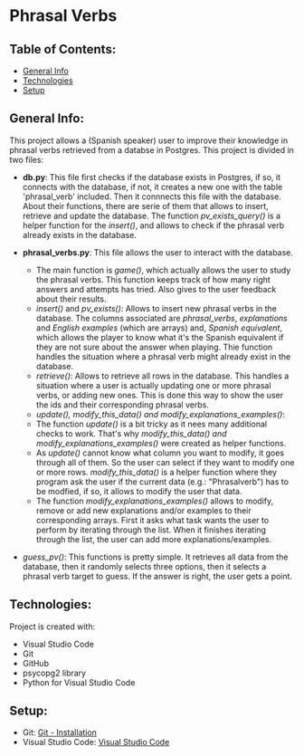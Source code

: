 # Phrasal Verbs

## Table of Contents:

* [General Info](#general-info)
* [Technologies](#techonologies)
* [Setup](#setup)

## General Info:

This project allows a (Spanish speaker) user to improve their knowledge in phrasal verbs retrieved from a databse in Postgres. This project is divided in two files:

* **db.py**: This file first checks if the database exists in Postgres, if so, it connects with the database, if not, it creates a new one with the table 'phrasal_verb' included. Then it connnects this file with the database. About their functions, there are serie of them that allows to insert, retrieve and update the database. The function *pv_exists_query()* is a helper function for the *insert()*, and allows to check if the phrasal verb already exists in the database.

* **phrasal_verbs.py**: This file allows the user to interact with the database. 
  *  The main function is *game()*, which actually allows the user to study the phrasal verbs. This function keeps track of how many right answers and attempts has tried. Also gives to the user feedback about their results.
  *  *insert()* and *pv_exists()*: Allows to insert new phrasal verbs in the database. The columns associated are *phrasal_verbs*, *explanations* and *English examples* (which are arrays) and, *Spanish equivalent*, which allows the player to know what it's the Spanish equivalent if they are not sure about the answer when playing. Thie function handles the situation where a phrasal verb might already exist in the database.
  *  *retrieve()*: Allows to retrieve all rows in the database. This handles a situation where a user is actually updating one or more phrasal verbs, or adding new ones. This is done this way to show the user the ids and their corresponding phrasal verbs.
  *  *update(), modify_this_data() and modify_explanations_examples()*: 
    *  The function *update()* is a bit tricky as it nees many additional checks to work. That's why *modify_this_data() and modify_explanations_examples()* were created as helper functions. 
    *  As *update()* cannot know what column you want to modify, it goes through all of them. So the user can select if they want to modify one or more rows. *modify_this_data()* is a helper function where they program ask the user if the current data (e.g.: "Phrasalverb") has to be modfied, if so, it allows to modify the user that data. 
    *  The function *modify_explanations_examples()* allows to modify, remove or add new explanations and/or examples to their corresponding arrays. First it asks what task wants the user to perform by iterating through the list. When it finishes iterating through the list, the user can add more explanations/examples.

*  *guess_pv()*: This functions is pretty simple. It retrieves all data from the database, then it randomly selects three options, then it selects a phrasal verb target to guess. If the answer is right, the user gets a point.

## Technologies:

Project is created with:
* Visual Studio Code
* Git
* GitHub
* psycopg2 library
* Python for Visual Studio Code

## Setup:

* Git: [Git - Installation](https://git-scm.com/book/en/v2/Getting-Started-Installing-Git)
* Visual Studio Code: [Visual Studio Code](https://code.visualstudio.com)
